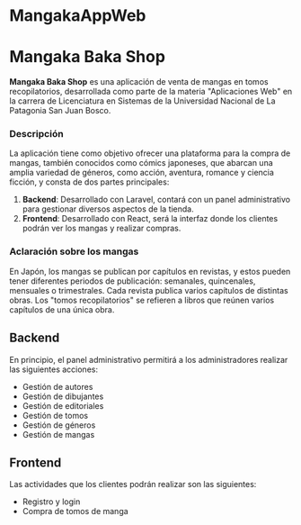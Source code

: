 # MangakaAppWeb
# Mangaka Baka Shop

**Mangaka Baka Shop** es una aplicación de venta de mangas en tomos recopilatorios, desarrollada como parte de la materia "Aplicaciones Web" en la carrera de Licenciatura en Sistemas de la Universidad Nacional de La Patagonia San Juan Bosco.

### Descripción

La aplicación tiene como objetivo ofrecer una plataforma para la compra de mangas, también conocidos como cómics japoneses, que abarcan una amplia variedad de géneros, como acción, aventura, romance y ciencia ficción, y consta de dos partes principales:

1. **Backend**: Desarrollado con Laravel, contará con un panel administrativo para gestionar diversos aspectos de la tienda.
2. **Frontend**: Desarrollado con React, será la interfaz donde los clientes podrán ver los mangas y realizar compras.

### Aclaración sobre los mangas

En Japón, los mangas se publican por capítulos en revistas, y estos pueden tener diferentes periodos de publicación: semanales, quincenales, mensuales o trimestrales. Cada revista publica varios capítulos de distintas obras. Los "tomos recopilatorios" se refieren a libros que reúnen varios capítulos de una única obra.

## Backend

En principio, el panel administrativo permitirá a los administradores realizar las siguientes acciones:

- Gestión de autores
- Gestión de dibujantes
- Gestión de editoriales
- Gestión de tomos
- Gestión de géneros
- Gestión de mangas

## Frontend

Las actividades que los clientes podrán realizar son las siguientes:

- Registro y login
- Compra de tomos de manga

